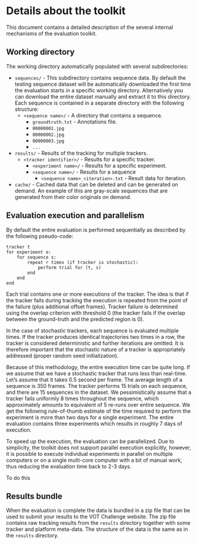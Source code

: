 Details about the toolkit
=========================

This document contains a detailed description of the several internal mechanisms of the evaluation toolkit.

Working directory
-----------------

The working directory automatically populated with several subdirectories:

* `sequences/` - This subdirectory contains sequence data. By default the testing sequence dataset will be automatically downloaded the first time the evaluation starts in a specific working directory. Alternatively you can download the entire dataset manually and extract it to this directory. Each sequence is contained in a separate directory with the following structure:
	- `<sequence name>/` - A directory that contains a sequence.
		* `groundtruth.txt` - Annotations file.
   		* `00000001.jpg`
   		* `00000002.jpg`
   		* `00000003.jpg`
   		* `...`
* `results/` - Results of the tracking for multiple trackers.
	- `<tracker identifier>/` - Results for a specific tracker.
		* `<experiment name>/` - Results for a specific experiment.
   		* `<sequence name>/` - Results for a sequence
   			* `<sequence name>_<iteration>.txt` - Result data for iteration.
* `cache/` - Cached data that can be deleted and can be generated on demand. An example of this are gray-scale sequences that are generated from their color originals on demand.



Evaluation execution and parallelism
------------------------------------

By default the entire evaluation is performed sequentially as described by the following pseudo-code:

    tracker t
    for experiment e:
        for sequence s:
            repeat r times (if tracker is stochastic):
                perform trial for (t, s)
            end
        end
    end

Each trial contains one or more executions of the tracker. The idea is that if the tracker fails during tracking the execution is repeated from the point of the failure (plus additional offset frames). Tracker failure is determined using the overlap criterion with threshold 0 (the tracker fails if the overlap between the ground-truth and the predicted region is 0).

In the case of stochastic trackers, each sequence is evaluated multiple times. If the tracker produces identical trajectories two times in a row, the tracker is considered deterministic and further iterations are omitted. It is therefore important that the stochastic nature of a tracker is appropriately addressed (proper random seed initialization).

Because of this methodology, the entire execution time can be quite long. If we assume that we have a stochastic tracker that runs less than real-time. Let’s assume that it takes 0.5 second per frame. The average length of a sequence is 350 frames. The tracker performs 15 trials on each sequence, and there are 15 sequences in the dataset. We pessimistically assume that a tracker fails uniformly 8 times throughout the sequence, which approximately amounts to equivalent of 5 re-runs over entire sequence. We get the following rule-of-thumb estimate of the time required to perform the experiment is more than two days for a single experiment. The entire evaluation contains three experiments which results in roughly 7 days of execution.

To speed up the execution, the evaluation can be parallelized. Due to simplicity, the toolkit does not support parallel execution explicitly, however, it is possible to execute individual experiments in parallel on multiple computers or on a single multi-core computer with a bit of manual work, thus reducing the evaluation time back to 2-3 days.

To do this 


Results bundle
--------------

When the evaluation is complete the data is bundled in a zip file that can be used to submit your results to the VOT Challenge website. The zip file contains raw tracking results from the `results` directory together with some tracker and platform meta-data. The structure of the data is the same as in the `results` directory.


